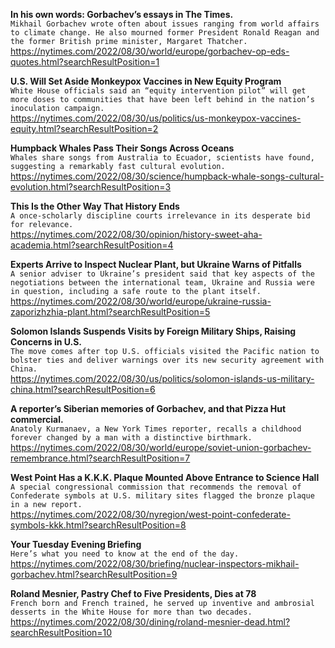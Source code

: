 **In his own words: Gorbachev’s essays in The Times.**\
`Mikhail Gorbachev wrote often about issues ranging from world affairs to climate change. He also mourned former President Ronald Reagan and the former British prime minister, Margaret Thatcher.`\
https://nytimes.com/2022/08/30/world/europe/gorbachev-op-eds-quotes.html?searchResultPosition=1

**U.S. Will Set Aside Monkeypox Vaccines in New Equity Program**\
`White House officials said an “equity intervention pilot” will get more doses to communities that have been left behind in the nation’s inoculation campaign.`\
https://nytimes.com/2022/08/30/us/politics/us-monkeypox-vaccines-equity.html?searchResultPosition=2

**Humpback Whales Pass Their Songs Across Oceans**\
`Whales share songs from Australia to Ecuador, scientists have found, suggesting a remarkably fast cultural evolution.`\
https://nytimes.com/2022/08/30/science/humpback-whale-songs-cultural-evolution.html?searchResultPosition=3

**This Is the Other Way That History Ends**\
`A once-scholarly discipline courts irrelevance in its desperate bid for relevance. `\
https://nytimes.com/2022/08/30/opinion/history-sweet-aha-academia.html?searchResultPosition=4

**Experts Arrive to Inspect Nuclear Plant, but Ukraine Warns of Pitfalls**\
`A senior adviser to Ukraine’s president said that key aspects of the negotiations between the international team, Ukraine and Russia were in question, including a safe route to the plant itself.`\
https://nytimes.com/2022/08/30/world/europe/ukraine-russia-zaporizhzhia-plant.html?searchResultPosition=5

**Solomon Islands Suspends Visits by Foreign Military Ships, Raising Concerns in U.S.**\
`The move comes after top U.S. officials visited the Pacific nation to bolster ties and deliver warnings over its new security agreement with China.`\
https://nytimes.com/2022/08/30/us/politics/solomon-islands-us-military-china.html?searchResultPosition=6

**A reporter’s Siberian memories of Gorbachev, and that Pizza Hut commercial.**\
`Anatoly Kurmanaev, a New York Times reporter, recalls a childhood forever changed by a man with a distinctive birthmark.`\
https://nytimes.com/2022/08/30/world/europe/soviet-union-gorbachev-remembrance.html?searchResultPosition=7

**West Point Has a K.K.K. Plaque Mounted Above Entrance to Science Hall**\
`A special congressional commission that recommends the removal of Confederate symbols at U.S. military sites flagged the bronze plaque in a new report.`\
https://nytimes.com/2022/08/30/nyregion/west-point-confederate-symbols-kkk.html?searchResultPosition=8

**Your Tuesday Evening Briefing**\
`Here’s what you need to know at the end of the day.`\
https://nytimes.com/2022/08/30/briefing/nuclear-inspectors-mikhail-gorbachev.html?searchResultPosition=9

**Roland Mesnier, Pastry Chef to Five Presidents, Dies at 78**\
`French born and French trained, he served up inventive and ambrosial desserts in the White House for more than two decades.`\
https://nytimes.com/2022/08/30/dining/roland-mesnier-dead.html?searchResultPosition=10

